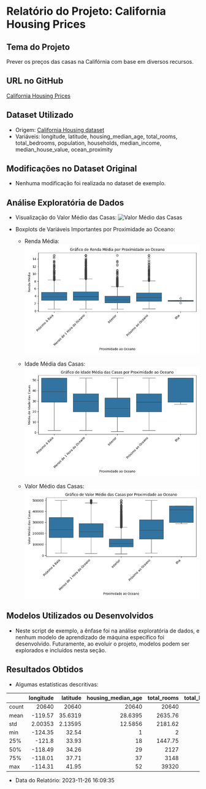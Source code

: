 
# Relatório do Projeto: California Housing Prices

## Tema do Projeto
Prever os preços das casas na Califórnia com base em diversos recursos.

## URL no GitHub
[California Housing Prices](https://github.com/ageron/handson-ml2)

## Dataset Utilizado
- Origem: [California Housing dataset](https://raw.githubusercontent.com/ageron/handson-ml2/master/datasets/housing/housing.csv)
- Variáveis: longitude, latitude, housing_median_age, total_rooms, total_bedrooms, population, households, median_income, median_house_value, ocean_proximity

## Modificações no Dataset Original
- Nenhuma modificação foi realizada no dataset de exemplo.

## Análise Exploratória de Dados
- Visualização do Valor Médio das Casas:
![Valor Médio das Casas](imagenss/historico_valor_casas.png)

- Boxplots de Variáveis Importantes por Proximidade ao Oceano:
  - Renda Média:
  ![Renda Média](imagens/median_income_por_proximidade_oceano.png)

  - Idade Média das Casas:
  ![Idade Média das Casas](imagens/housing_median_age_por_proximidade_oceano.png)

  - Valor Médio das Casas:
  ![Valor Médio das Casas](imagens/median_house_value_por_proximidade_oceano.png)

## Modelos Utilizados ou Desenvolvidos
- Neste script de exemplo, a ênfase foi na análise exploratória de dados, e nenhum modelo de aprendizado de máquina específico foi desenvolvido. 
  Futuramente, ao evoluir o projeto, modelos podem ser explorados e incluídos nesta seção.

## Resultados Obtidos
- Algumas estatísticas descritivas:

|       |   longitude |    latitude |   housing_median_age |   total_rooms |   total_bedrooms |   population |   households |   median_income |   median_house_value |
|:------|------------:|------------:|---------------------:|--------------:|-----------------:|-------------:|-------------:|----------------:|---------------------:|
| count | 20640       | 20640       |           20640      |      20640    |        20433     |     20640    |     20640    |     20640       |                20640 |
| mean  |  -119.57    |    35.6319  |              28.6395 |       2635.76 |          537.871 |      1425.48 |       499.54 |         3.87067 |               206856 |
| std   |     2.00353 |     2.13595 |              12.5856 |       2181.62 |          421.385 |      1132.46 |       382.33 |         1.89982 |               115396 |
| min   |  -124.35    |    32.54    |               1      |          2    |            1     |         3    |         1    |         0.4999  |                14999 |
| 25%   |  -121.8     |    33.93    |              18      |       1447.75 |          296     |       787    |       280    |         2.5634  |               119600 |
| 50%   |  -118.49    |    34.26    |              29      |       2127    |          435     |      1166    |       409    |         3.5348  |               179700 |
| 75%   |  -118.01    |    37.71    |              37      |       3148    |          647     |      1725    |       605    |         4.74325 |               264725 |
| max   |  -114.31    |    41.95    |              52      |      39320    |         6445     |     35682    |      6082    |        15.0001  |               500001 |

- Data do Relatório: 2023-11-26 16:09:35
